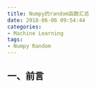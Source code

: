 ```yaml
---
title: Numpy的random函数汇总
date: 2018-06-06 09:54:44
categories:
- Machine Learning
tags:
- Numpy Random
---
```


## 一、前言
